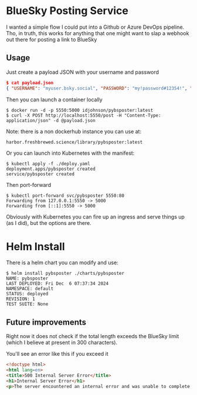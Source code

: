 # BlueSky Posting Service

I wanted a simple flow I could put into a Github or Azure DevOps pipeline.  Tho, in truth, this works for anything that one might want to slap a webhook out there for posting a link to BlueSky

## Usage

Just create a payload JSON with your username and password
```json
$ cat payload.json
{ "USERNAME": "myuser.bsky.social", "PASSWORD": "my!password#12354!", "TEXT": "Some Great website to check out. ", "LINK": "https://freshbrewed.science" }
```

Then you can launch a container locally
```
$ docker run -d -p 5550:5000 idjohnson/pybsposter:latest
$ curl -X POST http://localhost:5550/post -H "Content-Type: application/json" -d @payload.json
```

Note: there is a non dockerhub instance you can use at:
```
harbor.freshbrewed.science/library/pybsposter:latest
```

Or you can launch into Kubernetes with the manifest:
```
$ kubectl apply -f ./deploy.yaml
deployment.apps/pybsposter created
service/pybsposter created
```

Then port-forward
```
$ kubectl port-forward svc/pybsposter 5550:80
Forwarding from 127.0.0.1:5550 -> 5000
Forwarding from [::1]:5550 -> 5000
```

Obviously with Kubernetes you can fire up an ingress and serve things up (as I did), but the options are there.

# Helm Install

There is a helm chart you can modify and use:
```
$ helm install pybsposter ./charts/pybsposter
NAME: pybsposter
LAST DEPLOYED: Fri Dec  6 07:37:34 2024
NAMESPACE: default
STATUS: deployed
REVISION: 1
TEST SUITE: None
```



## Future improvements

Right now it does not check if the total length exceeds the BlueSky limit (which I believe at present in 300 characters).

You'll see an error like this if you exceed it
```html
<!doctype html>
<html lang=en>
<title>500 Internal Server Error</title>
<h1>Internal Server Error</h1>
<p>The server encountered an internal error and was unable to complete your request. Either the server is overloaded or there is an error in the application.</p>
```